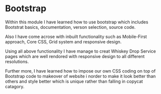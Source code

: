 # Bootstrap

Within this module I have learned how to use bootstrap which includes Bootstrat basics, documentation, verson selection, source code.

Also I have come acrose with  inbuilt functionality such as Mobile-First approach, Core CSS, Grid system and responsive design.

Using all above functionality I have manage to creat Whiskey Drop Service pages which are well rendored with responsive design to all different resolutions.

Further more, I have learned how to impose our own CSS coding on top of Bootstrap code to makeover of website i norder to make it look better than others and style better which is unique rather than falling in copycat catagory.